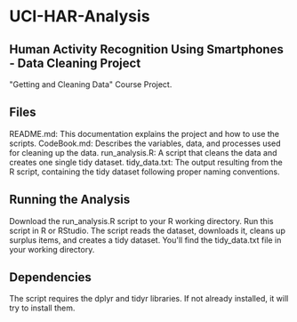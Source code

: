 # UCI-HAR-Analysis

## Human Activity Recognition Using Smartphones - Data Cleaning Project
"Getting and Cleaning Data" Course Project.

## Files
README.md: This documentation explains the project and how to use the scripts.
CodeBook.md: Describes the variables, data, and processes used for cleaning up the data.
run_analysis.R: A script that cleans the data and creates one single tidy dataset.
tidy_data.txt: The output resulting from the R script, containing the tidy dataset following proper naming conventions.

## Running the Analysis
Download the run_analysis.R script to your R working directory.
Run this script in R or RStudio.
The script reads the dataset, downloads it, cleans up surplus items, and creates a tidy dataset. You'll find the tidy_data.txt file in your working directory.

## Dependencies
The script requires the dplyr and tidyr libraries. If not already installed, it will try to install them.
